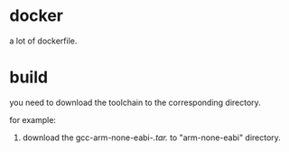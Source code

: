# docker

a lot of dockerfile.

# build

you need to download the toolchain to the corresponding directory.

for example:

1. download the gcc-arm-none-eabi-*.tar.* to "arm-none-eabi" directory.
